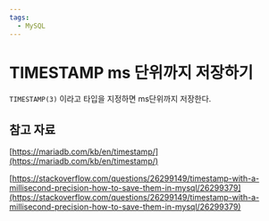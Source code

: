 ```yaml
---
tags:
  - MySQL
---
```

# TIMESTAMP ms 단위까지 저장하기

`TIMESTAMP(3)` 이라고 타입을 지정하면 ms단위까지 저장한다.

## 참고 자료

[https://mariadb.com/kb/en/timestamp/](https://mariadb.com/kb/en/timestamp/)

[https://stackoverflow.com/questions/26299149/timestamp-with-a-millisecond-precision-how-to-save-them-in-mysql/26299379](https://stackoverflow.com/questions/26299149/timestamp-with-a-millisecond-precision-how-to-save-them-in-mysql/26299379)